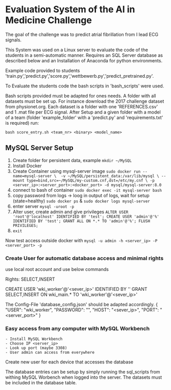 # Evaluation System of the AI in Medicine Challenge

The goal of the challenge was to predict atrial fibrillation from I lead ECG signals.

This System was used on a Linux server to evaluate the code of the students in a semi-automatic manner. Requires an SQL Server database as described below and an Installation of Anaconda for python environments.

Example code provided to students 'train.py','predict.py','score.py','wettbewerb.py','predict_pretrained.py'.

To Evaluate the students code the bash scripts in 'bash_scripts' were used. 

Bash scripts provided must be adapted for ones needs.
A folder with all datasets must be set up. For instance download the 2017 challenge dataset from physionet.org.
Each dataset is a folder with one 'REFERENCES.csv' and 1 .mat file per ECG signal.
After Setup and a given folder with a model of a team (folder 'example_folder' with a 'predict.py' and 'requirements.txt' is required) run:

`bash score_entry.sh <team_nr> <binary> <model_name>`


## MySQL Server Setup

1. Create folder for persistent data, example `mkdir ~/MySQL`
2. Install Docker
3. Create Container using mysql-server image ``` sudo docker run --name=mysql-server \ 
-v ~/MySQL/persistent_data:/var/lib/mysql \
--mount type=bind,src=~/MySQL/my-custom.cnf,dst=/etc/my.cnf \
-p <server_ip>:<server_port>:<docker_port> -d mysql/mysql-server:8.0 ```
4. connect to bash of container `sudo docker exec -it mysql-server bash`
5. copy password from logs -> loog in output of logs, wait for setup (state=healthy) `sudo docker ps` & `sudo docker logs mysql-server`
6. enter server `mysql -uroot -p`
7. Alter user, create admin and give privileges ```ALTER USER 'root'@'localhost' IDENTIFIED BY 'test';
CREATE USER 'admin'@'%' IDENTIFIED BY 'test';
GRANT ALL ON *.* TO 'admin'@'%';
FLUSH PRIVILEGES;```
8. `exit`

Now test access outside docker with `mysql -u admin -h <server_ip> -P <server_port> -p`


### Create User for automatic database access and minimal rights


use local root account and use below commands

Rights: SELECT,INSERT

CREATE USER 'wki_worker'@'<sever_ip>' IDENTIFIED BY '<some password>'
GRANT SELECT,INSERT ON wki_main.* TO 'wki_worker'@'<sever_ip>' 

The Config-File 'database_config.json' should be adapted accordingly.
{
    "USER": "wki_worker",
    "PASSWORD": "<some password>",
    "HOST": "<sever_ip>",
    "PORT": "<server_port>"
}

### Easy access from any computer with MySQL Workbench
	- Install MySQL Workbench
	- Choose IP <server_ip> 
	- Look up port (maybe 3308)
	- User admin can access from everywhere
Create new user for each device that accesses the database

The database entries can be setup by simply running the sql_scripts from withing MySQL Worbench when logged into the server.
The datasets must be included in the database table.
